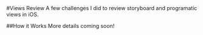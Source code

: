<snippet>
#Views Review
A few challenges I did to review storyboard and programatic views in iOS.

##How it Works
More details coming soon!
</snippet>
